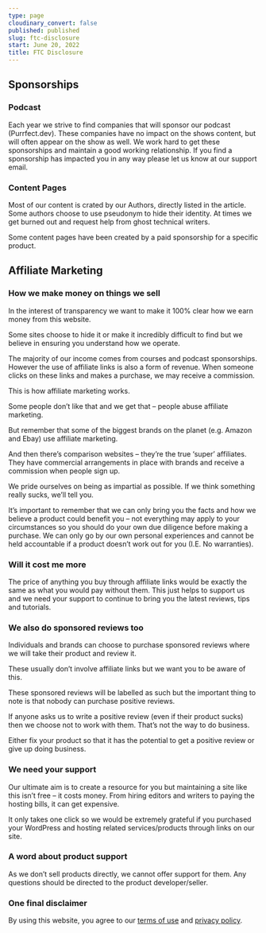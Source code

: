 ```yaml
---
type: page
cloudinary_convert: false
published: published
slug: ftc-disclosure
start: June 20, 2022
title: FTC Disclosure
---
```

## Sponsorships

### Podcast

Each year we strive to find companies that will sponsor our podcast (Purrfect.dev). These companies have no impact on the shows content, but will often appear on the show as well. We work hard to get these sponsorships and maintain a good working relationship. If you find a sponsorship has impacted you in any way please let us know at our support email.

### Content Pages

Most of our content is crated by our Authors, directly listed in the article. Some authors choose to use pseudonym to hide their identity. At times we get burned out and request help from ghost technical writers.

Some content pages have been created by a paid sponsorship for a specific product.

## Affiliate Marketing

### How we make money on things we sell

In the interest of transparency we want to make it 100% clear how we earn money from this website.

Some sites choose to hide it or make it incredibly difficult to find but we believe in ensuring you understand how we operate.

The majority of our income comes from courses and podcast sponsorships. However the use of affiliate links is also a form of revenue. When someone clicks on these links and makes a purchase, we may receive a commission.

This is how affiliate marketing works.

Some people don’t like that and we get that – people abuse affiliate marketing.

But remember that some of the biggest brands on the planet (e.g. Amazon and Ebay) use affiliate marketing.

And then there’s comparison websites – they’re the true ‘super’ affiliates. They have commercial arrangements in place with brands and receive a commission when people sign up.

We pride ourselves on being as impartial as possible. If we think something really sucks, we’ll tell you.

It’s important to remember that we can only bring you the facts and how we believe a product could benefit you – not everything may apply to your circumstances so you should do your own due diligence before making a purchase. We can only go by our own personal experiences and cannot be held accountable if a product doesn’t work out for you (I.E. No warranties).

### Will it cost me more

The price of anything you buy through affiliate links would be exactly the same as what you would pay without them. This just helps to support us and we need your support to continue to bring you the latest reviews, tips and tutorials.

### We also do sponsored reviews too

Individuals and brands can choose to purchase sponsored reviews where we will take their product and review it.

These usually don’t involve affiliate links but we want you to be aware of this.

These sponsored reviews will be labelled as such but the important thing to note is that nobody can purchase positive reviews.

If anyone asks us to write a positive review (even if their product sucks) then we choose not to work with them. That’s not the way to do business.

Either fix your product so that it has the potential to get a positive review or give up doing business.

### We need your support

Our ultimate aim is to create a resource for you but maintaining a site like this isn’t free – it costs money. From hiring editors and writers to paying the hosting bills, it can get expensive.

It only takes one click so we would be extremely grateful if you purchased your WordPress and hosting related services/products through links on our site.

### A word about product support

As we don’t sell products directly, we cannot offer support for them. Any questions should be directed to the product developer/seller.

### One final disclaimer

By using this website, you agree to our [terms of use](https://codingcat.dev/terms-of-use) and [privacy policy](https://codingcat.dev/privacy-policy/).